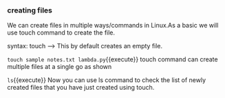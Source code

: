 ### creating files

We can create files in multiple ways/commands in Linux.As a basic we will use touch command to create the file.

syntax: touch <filename> --> This by default creates an empty file.

`touch sample notes.txt lambda.py`{{execute}} touch command can create multiple files at a single go as shown

`ls`{{execute}} Now you can use ls command to check the list of newly created files that you have just created using touch.
